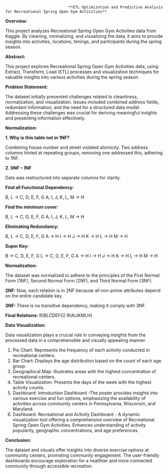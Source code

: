                                **ETL Optimization and Predictive Analysis for Recreational Spring Open Gym Activities**

**Overview:**

This project analyzes Recreational Spring Open Gym Activities data from Kaggle. By cleaning, normalizing, and visualizing the data, it aims to provide insights into activities, locations, timings, and participants during the spring season.

**Abstract:**

This project explores Recreational Spring Open Gym Activities data, using Extract, Transform, Load (ETL) processes and visualization techniques for valuable insights into various activities during the spring season.

**Problem Statement:**

The dataset initially presented challenges related to cleanliness, normalization, and visualization. Issues included combined address fields, redundant information, and the need for a structured data model. Addressing these challenges was crucial for deriving meaningful insights and presenting information effectively.

**Normalization:**

**1. Why is this table not in 1NF?**

Combining house number and street violated atomicity.
Two address columns hinted at repeating groups; removing one addressed this, adhering to 1NF.

**2. 0NF – 1NF**

Data was restructured into separate columns for clarity.

**Find all Functional Dependency:**

B, L -> C, D, E, F, G
A, I, J, K, L, M -> H

**Find the minimum cover:**

B, L -> C, D, E, F, G
A, I, J, K, L, M -> H

**Eliminating Redundancy:**

B, L -> C, D, E, F, G
A -> H
I -> H
J -> H
K -> H
L -> H
M -> H

**Super Key:**

B -> C, D, E, F, G
L -> C, D, E, F, G
A -> H
I -> H
J -> H
K -> H
L -> H
M -> H


**Normalization:**

The dataset was normalized to adhere to the principles of the First Normal Form (1NF), Second Normal Form (2NF), and Third Normal Form (3NF).

**2NF:**
Now, each relation is in 2NF because all non-prime attributes depend on the entire candidate key.

**3NF:**
There is no transitive dependency, making it comply with 3NF.

**Final Relations:**
R(BLCDEFG)
R(AIJKMLH)

**Data Visualization:**

Data visualization plays a crucial role in conveying insights from the processed data in a comprehensible and visually appealing manner.

1) Pie Chart: Represents the frequency of each activity conducted in recreational centers.
2) Bar Chart: Displays the age distribution based on the count of each age group.
3) Geographical Map: Illustrates areas with the highest concentration of recreational centers.
4) Table Visualization: Presents the days of the week with the highest activity counts.
5) Dashboard: Introduction Dashboard -The poster provides insights into various exercise and fun options, emphasizing the availability of activities across community centers in Pennsylvania, Wisconsin, and Maryland.
6) Dashboard: Recreational and Activity Dashboard - A dynamic visualization tool offering a comprehensive overview of Recreational Spring Open Gym Activities. Enhances understanding of activity popularity, geographic concentrations, and age preferences.

**Conclusion:**

The dataset and visuals offer insights into diverse exercise options at community centers, promoting community engagement. The user-friendly dashboards encourage exploration for a healthier and more connected community through accessible recreation.
